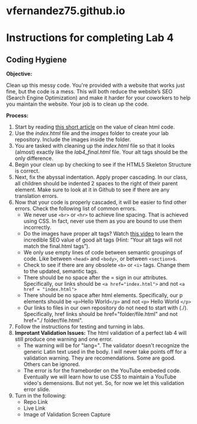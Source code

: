 # vfernandez75.github.io
# Instructions for completing Lab 4 
## Coding Hygiene

**Objective:**

Clean up this messy code. You're provided with a website that works just fine, but the code is a mess. This will both reduce the website’s SEO (Search Engine Optimization) and make it harder for your coworkers to help you maintain the website. Your job is to clean up the code. 

**Process:**
1. Start by reading [this short article](https://www.smashingmagazine.com/2008/11/12-principles-for-keeping-your-code-clean/ "article about clean html code") on the value of clean html code. 
2. Use the *index.html* file and the *images* folder to create your lab repository. Include the images inside the folder.
3. You are tasked with cleaning up the *index.html* file so that it looks (almost) exactly like the *lab4_final.html* file. Your alt tags should be the only difference. 
4. Begin your clean up by checking to see if the HTML5 Skeleton Structure is correct. 
5. Next, fix the abyssal indentation. Apply proper cascading. In our class, all children should be indented 2 spaces to the right of their parent element. Make sure to look at it in Github to see if there are any translation errors.
6. Now that your code is properly cascaded, it will be easier to find other errors. Check the following list of common errors. 
     * We never use ```<br>``` or ```<hr>``` to achieve line spacing. That is achieved using CSS. In fact, never use them as you are bound to use them incorrectly. 
     * Do the images have proper alt tags? Watch [this video](https://www.youtube.com/watch?si=ersf1RprfCrIUAGA&v=-jn9aaNn8_I&feature=youtu.be&themeRefresh=1 "vidoe about the value of alt tag") to learn the incredible SEO value of good alt tags (Hint: “Your alt tags will not match the final.html tags”).
     * We only use empty lines of code between semantic groupings of code. Like between ```<head>``` and ```<body>```, or between ```<section>```s.
     * Check to see if there are any obsolete ```<b>``` or ```<i>``` tags. Change them to the updated, semantic tags. 
     * There should be no space after the = sign in our attributes. Specifically, our links should be ```<a href="index.html">``` and not ```<a href = "index.html">```
     * There should be no space after html elements. Specifically, our p elements should be ```<p>```Hello World```</p>``` and not ```<p>```    Hello World    ```</p>```
     * Our links to files in our own repository do not need to start with (./). Specifically, href links should be href="folder/file.html" and not href="./ folder/file.html".
7. Follow the instructions for testing and turning in labs. 
1. **Improtant Validation Issues:** The html validation of a perfect lab 4 will still produce one warning and one error. 
     * The warning will be for "lang=". The validator doesn't recognize the generic Latin text used in the body. I will never take points off for a validation warning. They are recomendations. Some are good. Others can be ignored. 
     * The error is for the frameborder on the YouTube embeded code. Eventually we will learn how to use CSS to maintain a YouTube video's demensions. But not yet. So, for now we let this validation error slide. 
1. Turn in the following:
    * Repo Link
    * Live Link
    * Image of Validation Screen Capture
   
